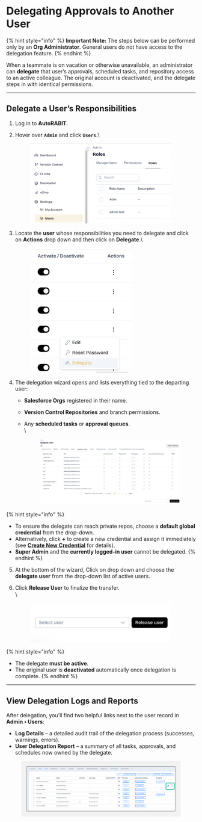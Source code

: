 # Delegating Approvals to Another User

{% hint style="info" %}
**Important Note:** The steps below can be performed only by an **Org Administrator**. General users do not have access to the delegation feature.&#x20;
{% endhint %}

When a teammate is on vacation or otherwise unavailable, an administrator can **delegate** that user’s approvals, scheduled tasks, and repository access to an active colleague. The original account is deactivated, and the delegate steps in with identical permissions.

***

## Delegate a User’s Responsibilities

1. Log in to **AutoRABIT**.
2.  Hover over **`Admin`** and click **`Users`**.\


    <figure><img src="../../../../.gitbook/assets/image (11).png" alt="" width="375"><figcaption></figcaption></figure>
3.  Locate the **user** whose responsibilities you need to delegate and click on **Actions** drop down and then click on **Delegate**.\


    <figure><img src="../../../../.gitbook/assets/image (1939).png" alt="" width="269"><figcaption></figcaption></figure>
4. The delegation wizard opens and lists everything tied to the departing user:
   * **Salesforce Orgs** registered in their name.
   * **Version Control Repositories** and branch permissions.
   *   Any **scheduled tasks** or **approval queues**.\
       \


       <figure><img src="../../../../.gitbook/assets/image (1940).png" alt=""><figcaption></figcaption></figure>

{% hint style="info" %}
* To ensure the delegate can reach private repos, choose a **default global credential** from the drop-down.
* Alternatively, click **+** to create a new credential and assign it immediately (see [**Create New Credential**](../../../arm/troubleshoot/how-tos/create-users-credentials.md) for details).
* **Super Admin** and the **currently logged-in user** cannot be delegated.
{% endhint %}

5. At the bottom of the wizard, Click on drop down and choose the **delegate user** from the drop-down list of active users.
6.  Click **Release User** to finalize the transfer.\
    \


    <figure><img src="../../../../.gitbook/assets/image (1941).png" alt="" width="375"><figcaption></figcaption></figure>

{% hint style="info" %}
* The delegate **must be active**.
* The original user is **deactivated** automatically once delegation is complete.
{% endhint %}

***

## View Delegation Logs and Reports

After delegation, you’ll find two helpful links next to the user record in **Admin › Users**:

* **Log Details** – a detailed audit trail of the delegation process (successes, warnings, errors).
* **User Delegation Report** – a summary of all tasks, approvals, and schedules now owned by the delegate.

<figure><img src="../../../../.gitbook/assets/image (643).png" alt="Users list with Log Details and User Delegation Report icons"><figcaption></figcaption></figure>
